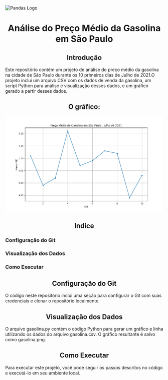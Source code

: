 <picture align="center">
  <source media="(prefers-color-scheme: dark)" srcset="https://pandas.pydata.org/static/img/pandas_white.svg">
  <img alt="Pandas Logo" src="https://pandas.pydata.org/static/img/pandas.svg">
</picture>
<h1 align="center">Análise do Preço Médio da Gasolina em São Paulo</h1>
  <h2 align="center">Introdução</h2>
Este repositório contém um projeto de análise do preço médio da gasolina na cidade de São Paulo durante os 10 primeiros dias de Julho de 2021.O projeto inclui um arquivo CSV com os dados de venda da gasolina, um script Python para análise e visualização desses dados, e um gráfico gerado a partir desses dados.
  <h2 align="center">O gráfico:</h2>
<picture align="center">
  <source media="(prefers-color-scheme: dark)" srcset="https://github.com/Erick-Cavalcante/MODULO_18/blob/main/gasolina.png">
  <img alt="Pandas Logo" src="https://github.com/Erick-Cavalcante/MODULO_18/blob/main/gasolina.png">
</picture>
  <h2 align="center">Indice</h2>
    <h3>Configuração do Git</h3>
    <h3>Visualização dos Dados</h3>
    <h3>Como Executar</h3>
  <h2 align="center">Configuração do Git</h2>
  O código neste repositório inclui uma seção para configurar o Git com suas credenciais e clonar o repositório localmente.
  <h2 align="center">Visualização dos Dados</h2>
  <p>O arquivo gasolina.py contém o código Python para gerar um gráfico e linha utilizando os dados do arquivo gasolina.csv. O gráfico resultante é salvo como gasolina.png.</p>
  <h2 align="center">Como Executar</h2>
  Para executar este projeto, você pode seguir os passos descritos no código e executá-lo em seu ambiente local.
